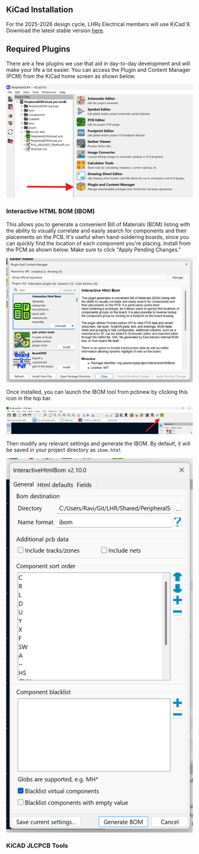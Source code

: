 ## KiCad Installation
For the 2025-2026 design cycle, LHRs Electrical members will use KiCad 9. Download the latest stable version [here](https://www.kicad.org/download/). 
## Required Plugins
There are a few plugins we use that aid in day-to-day development and will make your life a lot easier. You can access the Plugin and Content Manager (PCM) from the KiCad home screen as shown below.

![Plugin and Content Manager](img/PCM.png)
### Interactive HTML BOM (IBOM)
This allows you to generate a convenient Bill of Materials (BOM) listing with the ability to visually correlate and easily search for components and their placements on the PCB. It's useful when hand-soldering boards, since you can quickly find the location of each component you're placing. Install from the PCM as shown below. Make sure to click "Apply Pending Changes."

![IBOM Installation](img/IBOM-Install.png)

Once installed, you can launch the IBOM tool from pcbnew by clicking this icon in the top bar.

![IBOM Installation](img/IBOM-Icon.png)

Then modify any relevant settings and generate the IBOM. By default, it will be saved in your project directory as `ibom.html`

![IBOM Installation](img/IBOM-Generate.png)
### KiCAD JLCPCB Tools
